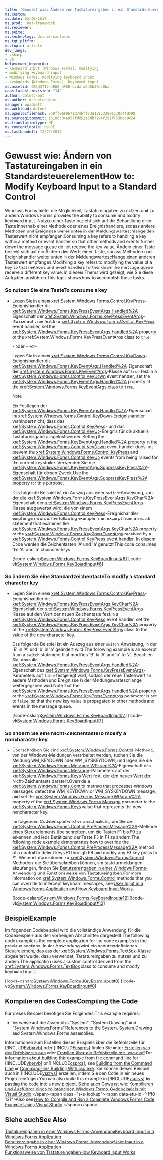 ```yaml
---
title: "Gewusst wie: Ändern von Tastatureingaben in ein Standardsteuerelement"
ms.custom: 
ms.date: 03/30/2017
ms.prod: .net-framework
ms.reviewer: 
ms.suite: 
ms.technology: dotnet-winforms
ms.tgt_pltfrm: 
ms.topic: article
dev_langs:
- csharp
- vb
helpviewer_keywords:
- keyboard input [Windows Forms], modifying
- modifying keyboard input
- Windows Forms, modifying keyboard input
- keyboards [Windows Forms], keyboard input
ms.assetid: 626d3712-d866-4988-bcda-a2d5b36ec0ba
caps.latest.revision: "14"
author: dotnet-bot
ms.author: dotnetcontent
manager: wpickett
ms.workload: dotnet
ms.openlocfilehash: 5d9ff0689671d7d6ff73d158533091330c4fd598
ms.sourcegitcommit: 16186c34a957fdd52e5db7294f291f7530ac9d24
ms.translationtype: MT
ms.contentlocale: de-DE
ms.lasthandoff: 12/22/2017
---
```

# <a name="how-to-modify-keyboard-input-to-a-standard-control"></a><span data-ttu-id="f1ff0-102">Gewusst wie: Ändern von Tastatureingaben in ein Standardsteuerelement</span><span class="sxs-lookup"><span data-stu-id="f1ff0-102">How to: Modify Keyboard Input to a Standard Control</span></span>
<span data-ttu-id="f1ff0-103">Windows Forms bietet die Möglichkeit, Tastatureingaben zu nutzen und zu ändern.</span><span class="sxs-lookup"><span data-stu-id="f1ff0-103">Windows Forms provides the ability to consume and modify keyboard input.</span></span> <span data-ttu-id="f1ff0-104">Nutzen einer Taste bezieht sich auf die Behandlung einer Taste innerhalb einer Methode oder eines Ereignishandlers, sodass andere Methoden und Ereignisse weiter unten in der Meldungswarteschlange den Tastenwert nicht empfangen.</span><span class="sxs-lookup"><span data-stu-id="f1ff0-104">Consuming a key refers to handling a key within a method or event handler so that other methods and events further down the message queue do not receive the key value.</span></span> <span data-ttu-id="f1ff0-105">Ändern einer Taste bezieht sich auf ein Ändern des Werts einer Taste, sodass Methoden und Ereignishandler weiter unten in der Meldungswarteschlange einen anderen Tastenwert empfangen.</span><span class="sxs-lookup"><span data-stu-id="f1ff0-105">Modifying a key refers to modifying the value of a key so that methods and event handlers further down the message queue receive a different key value.</span></span> <span data-ttu-id="f1ff0-106">In diesem Thema wird gezeigt, wie Sie diese Aufgaben ausführen.</span><span class="sxs-lookup"><span data-stu-id="f1ff0-106">This topic shows how to accomplish these tasks.</span></span>  
  
### <a name="to-consume-a-key"></a><span data-ttu-id="f1ff0-107">So nutzen Sie eine Taste</span><span class="sxs-lookup"><span data-stu-id="f1ff0-107">To consume a key</span></span>  
  
-   <span data-ttu-id="f1ff0-108">Legen Sie in einem <xref:System.Windows.Forms.Control.KeyPress>-Ereignishandler die <xref:System.Windows.Forms.KeyPressEventArgs.Handled%2A>-Eigenschaft der <xref:System.Windows.Forms.KeyPressEventArgs>-Klasse auf `true` fest.</span><span class="sxs-lookup"><span data-stu-id="f1ff0-108">In a <xref:System.Windows.Forms.Control.KeyPress> event handler, set the <xref:System.Windows.Forms.KeyPressEventArgs.Handled%2A> property of the <xref:System.Windows.Forms.KeyPressEventArgs> class to `true`.</span></span>  
  
     <span data-ttu-id="f1ff0-109">- oder - </span><span class="sxs-lookup"><span data-stu-id="f1ff0-109">-or-</span></span>  
  
     <span data-ttu-id="f1ff0-110">Legen Sie in einem <xref:System.Windows.Forms.Control.KeyDown>-Ereignishandler die <xref:System.Windows.Forms.KeyEventArgs.Handled%2A>-Eigenschaft der <xref:System.Windows.Forms.KeyEventArgs>-Klasse auf `true` fest.</span><span class="sxs-lookup"><span data-stu-id="f1ff0-110">In a <xref:System.Windows.Forms.Control.KeyDown> event handler, set the <xref:System.Windows.Forms.KeyEventArgs.Handled%2A> property of the <xref:System.Windows.Forms.KeyEventArgs> class to `true`.</span></span>  
  
    > [!NOTE]
    >  <span data-ttu-id="f1ff0-111">Ein Festlegen der <xref:System.Windows.Forms.KeyEventArgs.Handled%2A>-Eigenschaft im <xref:System.Windows.Forms.Control.KeyDown>-Ereignishandler verhindert nicht, dass das <xref:System.Windows.Forms.Control.KeyPress>- und das <xref:System.Windows.Forms.Control.KeyUp>-Ereignis für die aktuelle Tastatureingabe ausgelöst werden.</span><span class="sxs-lookup"><span data-stu-id="f1ff0-111">Setting the <xref:System.Windows.Forms.KeyEventArgs.Handled%2A> property in the <xref:System.Windows.Forms.Control.KeyDown> event handler does not prevent the <xref:System.Windows.Forms.Control.KeyPress> and <xref:System.Windows.Forms.Control.KeyUp> events from being raised for the current keystroke.</span></span> <span data-ttu-id="f1ff0-112">Verwenden Sie die <xref:System.Windows.Forms.KeyEventArgs.SuppressKeyPress%2A>-Eigenschaft für diesen Zweck.</span><span class="sxs-lookup"><span data-stu-id="f1ff0-112">Use the <xref:System.Windows.Forms.KeyEventArgs.SuppressKeyPress%2A> property for this purpose.</span></span>  
  
     <span data-ttu-id="f1ff0-113">Das folgende Beispiel ist ein Auszug aus einer `switch`-Anweisung, von der die <xref:System.Windows.Forms.KeyPressEventArgs.KeyChar%2A>-Eigenschaft der <xref:System.Windows.Forms.KeyPressEventArgs>-Klasse ausgewertet wird, die von einem <xref:System.Windows.Forms.Control.KeyPress>-Ereignishandler empfangen wurde.</span><span class="sxs-lookup"><span data-stu-id="f1ff0-113">The following example is an excerpt from a `switch` statement that examines the <xref:System.Windows.Forms.KeyPressEventArgs.KeyChar%2A> property of the <xref:System.Windows.Forms.KeyPressEventArgs> received by a <xref:System.Windows.Forms.Control.KeyPress> event handler.</span></span> <span data-ttu-id="f1ff0-114">In diesem Code werden die Zeichentasten 'A' und 'a' genutzt.</span><span class="sxs-lookup"><span data-stu-id="f1ff0-114">This code consumes the 'A' and 'a' character keys.</span></span>  
  
     [!code-csharp[System.Windows.Forms.KeyBoardInput#6](../../../samples/snippets/csharp/VS_Snippets_Winforms/System.Windows.Forms.KeyboardInput/CS/form1.cs#6)]
     [!code-vb[System.Windows.Forms.KeyBoardInput#6](../../../samples/snippets/visualbasic/VS_Snippets_Winforms/System.Windows.Forms.KeyboardInput/VB/form1.vb#6)]  
  
### <a name="to-modify-a-standard-character-key"></a><span data-ttu-id="f1ff0-115">So ändern Sie eine Standardzeichentaste</span><span class="sxs-lookup"><span data-stu-id="f1ff0-115">To modify a standard character key</span></span>  
  
-   <span data-ttu-id="f1ff0-116">Legen Sie in einem <xref:System.Windows.Forms.Control.KeyPress>-Ereignishandler die <xref:System.Windows.Forms.KeyPressEventArgs.KeyChar%2A>-Eigenschaft der <xref:System.Windows.Forms.KeyPressEventArgs>-Klasse auf den Wert der neuen Zeichentaste fest.</span><span class="sxs-lookup"><span data-stu-id="f1ff0-116">In a <xref:System.Windows.Forms.Control.KeyPress> event handler, set the <xref:System.Windows.Forms.KeyPressEventArgs.KeyChar%2A> property of the <xref:System.Windows.Forms.KeyPressEventArgs> class to the value of the new character key.</span></span>  
  
     <span data-ttu-id="f1ff0-117">Das folgende Beispiel ist ein Auszug aus einer `switch`-Anweisung, in der 'B' in 'A' und 'b' in 'a' geändert wird.</span><span class="sxs-lookup"><span data-stu-id="f1ff0-117">The following example is an excerpt from a `switch` statement that modifies 'B' to 'A' and 'b' to 'a'.</span></span> <span data-ttu-id="f1ff0-118">Beachten Sie, dass die <xref:System.Windows.Forms.KeyPressEventArgs.Handled%2A>-Eigenschaft des <xref:System.Windows.Forms.KeyPressEventArgs>-Parameters auf `false` festgelegt wird, sodass der neue Tastenwert an andere Methoden und Ereignisse in der Meldungswarteschlange weitergegeben wird.</span><span class="sxs-lookup"><span data-stu-id="f1ff0-118">Note that the <xref:System.Windows.Forms.KeyPressEventArgs.Handled%2A> property of the <xref:System.Windows.Forms.KeyPressEventArgs> parameter is set to `false`, so that the new key value is propagated to other methods and events in the message queue.</span></span>  
  
     [!code-csharp[System.Windows.Forms.KeyBoardInput#7](../../../samples/snippets/csharp/VS_Snippets_Winforms/System.Windows.Forms.KeyboardInput/CS/form1.cs#7)]
     [!code-vb[System.Windows.Forms.KeyBoardInput#7](../../../samples/snippets/visualbasic/VS_Snippets_Winforms/System.Windows.Forms.KeyboardInput/VB/form1.vb#7)]  
  
### <a name="to-modify-a-noncharacter-key"></a><span data-ttu-id="f1ff0-119">So ändern Sie eine Nicht-Zeichentaste</span><span class="sxs-lookup"><span data-stu-id="f1ff0-119">To modify a noncharacter key</span></span>  
  
-   <span data-ttu-id="f1ff0-120">Überschreiben Sie eine <xref:System.Windows.Forms.Control>-Methode, von der Windows-Meldungen verarbeitet werden, suchen Sie die Meldung WM_KEYDOWN oder WM_SYSKEYDOWN, und legen Sie die <xref:System.Windows.Forms.Message.WParam%2A>-Eigenschaft des <xref:System.Windows.Forms.Message>-Parameters auf den <xref:System.Windows.Forms.Keys>-Wert fest, der den neuen Wert der Nicht-Zeichentaste darstellt.</span><span class="sxs-lookup"><span data-stu-id="f1ff0-120">Override a <xref:System.Windows.Forms.Control> method that processes Windows messages, detect the WM_KEYDOWN or WM_SYSKEYDOWN message, and set the <xref:System.Windows.Forms.Message.WParam%2A> property of the <xref:System.Windows.Forms.Message> parameter to the <xref:System.Windows.Forms.Keys> value that represents the new noncharacter key.</span></span>  
  
     <span data-ttu-id="f1ff0-121">Im folgenden Codebeispiel wird veranschaulicht, wie Sie die <xref:System.Windows.Forms.Control.PreProcessMessage%2A>-Methode eines Steuerelements überschreiben, um die Tasten F1 bis F9 zu erkennen und jede Betätigung der Taste F3 in F1 zu ändern.</span><span class="sxs-lookup"><span data-stu-id="f1ff0-121">The following code example demonstrates how to override the <xref:System.Windows.Forms.Control.PreProcessMessage%2A> method of a control to detect keys F1 through F9 and modify any F3 key press to F1.</span></span> <span data-ttu-id="f1ff0-122">Weitere Informationen zu <xref:System.Windows.Forms.Control> Methoden, die Sie überschreiben können, um tastaturmeldungen abzufangen, finden Sie [Benutzereingaben in einer Windows Forms-Anwendung](../../../docs/framework/winforms/user-input-in-a-windows-forms-application.md) und [Funktionsweise von Tastatureingaben](../../../docs/framework/winforms/how-keyboard-input-works.md).</span><span class="sxs-lookup"><span data-stu-id="f1ff0-122">For more information on <xref:System.Windows.Forms.Control> methods that you can override to intercept keyboard messages, see [User Input in a Windows Forms Application](../../../docs/framework/winforms/user-input-in-a-windows-forms-application.md) and [How Keyboard Input Works](../../../docs/framework/winforms/how-keyboard-input-works.md).</span></span>  
  
     [!code-csharp[System.Windows.Forms.KeyBoardInput#12](../../../samples/snippets/csharp/VS_Snippets_Winforms/System.Windows.Forms.KeyboardInput/CS/form1.cs#12)]
     [!code-vb[System.Windows.Forms.KeyBoardInput#12](../../../samples/snippets/visualbasic/VS_Snippets_Winforms/System.Windows.Forms.KeyboardInput/VB/form1.vb#12)]  
  
## <a name="example"></a><span data-ttu-id="f1ff0-123">Beispiel</span><span class="sxs-lookup"><span data-stu-id="f1ff0-123">Example</span></span>  
 <span data-ttu-id="f1ff0-124">Im folgenden Codebeispiel wird die vollständige Anwendung für die Codebeispiele aus den vorherigen Abschnitten dargestellt.</span><span class="sxs-lookup"><span data-stu-id="f1ff0-124">The following code example is the complete application for the code examples in the previous sections.</span></span> <span data-ttu-id="f1ff0-125">In der Anwendung wird ein benutzerdefiniertes Steuerelement, das aus der <xref:System.Windows.Forms.TextBox>-Klasse abgeleitet wurde, dazu verwendet, Tastatureingaben zu nutzen und zu ändern.</span><span class="sxs-lookup"><span data-stu-id="f1ff0-125">The application uses a custom control derived from the <xref:System.Windows.Forms.TextBox> class to consume and modify keyboard input.</span></span>  
  
 [!code-csharp[System.Windows.Forms.KeyBoardInput#0](../../../samples/snippets/csharp/VS_Snippets_Winforms/System.Windows.Forms.KeyboardInput/CS/form1.cs#0)]
 [!code-vb[System.Windows.Forms.KeyBoardInput#0](../../../samples/snippets/visualbasic/VS_Snippets_Winforms/System.Windows.Forms.KeyboardInput/VB/form1.vb#0)]  
  
## <a name="compiling-the-code"></a><span data-ttu-id="f1ff0-126">Kompilieren des Codes</span><span class="sxs-lookup"><span data-stu-id="f1ff0-126">Compiling the Code</span></span>  
 <span data-ttu-id="f1ff0-127">Für dieses Beispiel benötigen Sie Folgendes:</span><span class="sxs-lookup"><span data-stu-id="f1ff0-127">This example requires:</span></span>  
  
-   <span data-ttu-id="f1ff0-128">Verweise auf die Assemblys "System", "System.Drawing" und "System.Windows.Forms".</span><span class="sxs-lookup"><span data-stu-id="f1ff0-128">References to the System, System.Drawing and System.Windows.Forms assemblies.</span></span>  
  
 <span data-ttu-id="f1ff0-129">Informationen zum Erstellen dieses Beispiels über die Befehlszeile für [!INCLUDE[vbprvb](../../../includes/vbprvb-md.md)] oder [!INCLUDE[csprcs](../../../includes/csprcs-md.md)] finden Sie unter [Erstellen von der Befehlszeile aus](~/docs/visual-basic/reference/command-line-compiler/building-from-the-command-line.md) oder [Erstellen über die Befehlszeile mit „csc.exe“](~/docs/csharp/language-reference/compiler-options/command-line-building-with-csc-exe.md).</span><span class="sxs-lookup"><span data-stu-id="f1ff0-129">For information about building this example from the command line for [!INCLUDE[vbprvb](../../../includes/vbprvb-md.md)] or [!INCLUDE[csprcs](../../../includes/csprcs-md.md)], see [Building from the Command Line](~/docs/visual-basic/reference/command-line-compiler/building-from-the-command-line.md) or [Command-line Building With csc.exe](~/docs/csharp/language-reference/compiler-options/command-line-building-with-csc-exe.md).</span></span> <span data-ttu-id="f1ff0-130">Sie können dieses Beispiel auch in [!INCLUDE[vsprvs](../../../includes/vsprvs-md.md)] erstellen, indem Sie den Code in ein neues Projekt einfügen.</span><span class="sxs-lookup"><span data-stu-id="f1ff0-130">You can also build this example in [!INCLUDE[vsprvs](../../../includes/vsprvs-md.md)] by pasting the code into a new project.</span></span>  <span data-ttu-id="f1ff0-131">Siehe auch [Gewusst wie: Kompilieren und Ausführen eines vollständigen Windows Forms-Codebeispiels mit Visual Studio](http://msdn.microsoft.com/library/Bb129228\(v=vs.110\)).</span><span class="sxs-lookup"><span data-stu-id="f1ff0-131">Also see [How to: Compile and Run a Complete Windows Forms Code Example Using Visual Studio](http://msdn.microsoft.com/library/Bb129228\(v=vs.110\)).</span></span>  
  
## <a name="see-also"></a><span data-ttu-id="f1ff0-132">Siehe auch</span><span class="sxs-lookup"><span data-stu-id="f1ff0-132">See Also</span></span>  
 [<span data-ttu-id="f1ff0-133">Tastatureingaben in einer Windows Forms-Anwendung</span><span class="sxs-lookup"><span data-stu-id="f1ff0-133">Keyboard Input in a Windows Forms Application</span></span>](../../../docs/framework/winforms/keyboard-input-in-a-windows-forms-application.md)  
 [<span data-ttu-id="f1ff0-134">Benutzereingabe in einer Windows Forms-Anwendung</span><span class="sxs-lookup"><span data-stu-id="f1ff0-134">User Input in a Windows Forms Application</span></span>](../../../docs/framework/winforms/user-input-in-a-windows-forms-application.md)  
 [<span data-ttu-id="f1ff0-135">Funktionsweise von Tastatureingaben</span><span class="sxs-lookup"><span data-stu-id="f1ff0-135">How Keyboard Input Works</span></span>](../../../docs/framework/winforms/how-keyboard-input-works.md)
